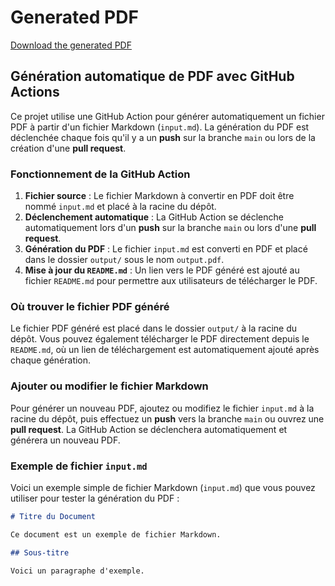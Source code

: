 # Generated PDF
[Download the generated PDF](output/output.pdf)

## Génération automatique de PDF avec GitHub Actions

Ce projet utilise une GitHub Action pour générer automatiquement un fichier PDF à partir d'un fichier Markdown (`input.md`). La génération du PDF est déclenchée chaque fois qu'il y a un **push** sur la branche `main` ou lors de la création d'une **pull request**.

### Fonctionnement de la GitHub Action

1. **Fichier source** : Le fichier Markdown à convertir en PDF doit être nommé `input.md` et placé à la racine du dépôt.
2. **Déclenchement automatique** : La GitHub Action se déclenche automatiquement lors d'un **push** sur la branche `main` ou lors d'une **pull request**.
3. **Génération du PDF** : Le fichier `input.md` est converti en PDF et placé dans le dossier `output/` sous le nom `output.pdf`.
4. **Mise à jour du `README.md`** : Un lien vers le PDF généré est ajouté au fichier `README.md` pour permettre aux utilisateurs de télécharger le PDF.

### Où trouver le fichier PDF généré

Le fichier PDF généré est placé dans le dossier `output/` à la racine du dépôt. Vous pouvez également télécharger le PDF directement depuis le `README.md`, où un lien de téléchargement est automatiquement ajouté après chaque génération.

### Ajouter ou modifier le fichier Markdown

Pour générer un nouveau PDF, ajoutez ou modifiez le fichier `input.md` à la racine du dépôt, puis effectuez un **push** vers la branche `main` ou ouvrez une **pull request**. La GitHub Action se déclenchera automatiquement et générera un nouveau PDF.

### Exemple de fichier `input.md`

Voici un exemple simple de fichier Markdown (`input.md`) que vous pouvez utiliser pour tester la génération du PDF :

```markdown
# Titre du Document

Ce document est un exemple de fichier Markdown.

## Sous-titre

Voici un paragraphe d'exemple.


